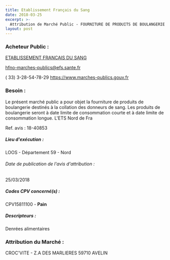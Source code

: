 ```yaml
---
title: Etablissement Français du Sang
date: 2018-03-25
excerpt: >-
  Attribution de Marché Public - FOURNITURE DE PRODUITS DE BOULANGERIE A DATE LIMITE DE CONSOMMATION LONGUE ET A DATE LIMITE DE CONSOMMATION COURTE
layout: post
---
```


### Acheteur Public : 
<a href="/acheteur-34/siren-428822852"> ETABLISSEMENT FRANCAIS DU SANG</a><br/>



hfno-marches-publics@efs.sante.fr

( 33) 3-28-54-78-29
https://www.marches-publics.gouv.fr
### Besoin :

Le présent marché public a pour objet la fourniture de produits de boulangerie destinés à la collation des donneurs de sang. Les produits de boulangerie seront à date limite de consommation courte et à date limite de consommation longue. L'ETS Nord de Fra

Ref. avis : 18-40853


##### Lieu d'exécution :

LOOS - Département 59 - Nord

###### Date de publication de l'avis d'attribution : 
25/03/2018

##### Codes CPV concerné(s) :
CPV15811100 - **Pain** <br/>

##### Descripteurs :
Denrées alimentaires <br/>

### Attribution du Marché :
CROC'VITE - Z.A DES MARLIERES 59710 AVELIN <br/>
